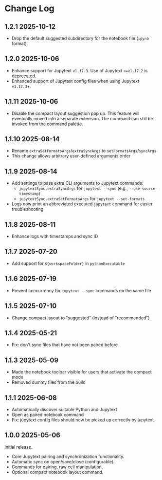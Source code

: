 # Change Log

## 1.2.1 2025-10-12

- Drop the default suggested subdirectory for the notebook file (`ipynb` format).

## 1.2.0 2025-10-06

-   Enhance support for Jupytext `v1.17.3`. Use of Jupytext `<=v1.17.2` is deprecated.
-   Enhanced support of Jupytext config files when using Jupytext `v1.17.3`+.

## 1.1.11 2025-10-06

-   Disable the compact layout suggestion pop up. This feature will eventually moved into a separate extension. The command can still be invoked from the command palette.

## 1.1.10 2025-08-14

-   Rename `extraSetFormatsArgs`/`extraSyncArgs` to `setFormatsArgs`/`syncArgs`
-   This change allows arbitrary user-defined arguments order

## 1.1.9 2025-08-14

-   Add settings to pass extra CLI arguments to Jupytext commands:
    -   `jupytextSync.extraSyncArgs` for `jupytext --sync` (e.g., `--use-source-timestamp`)
    -   `jupytextSync.extraSetFormatsArgs` for `jupytext --set-formats`
-   Logs now print an abbreviated executed `jupytext` command for easier troubleshooting

## 1.1.8 2025-08-11

-   Enhance logs with timestamps and sync ID

## 1.1.7 2025-07-20

-   Add support for `${workspaceFolder}` in `pythonExecutable`

## 1.1.6 2025-07-19

-   Prevent concurrency for `jupytext --sync` commands on the same file

## 1.1.5 2025-07-10

-   Change compact layout to "suggested" (instead of "recommended")

## 1.1.4 2025-05-21

-   Fix: don't sync files that have not been paired before

## 1.1.3 2025-05-09

-   Made the notebook toolbar visible for users that activate the compact mode
-   Removed dummy files from the build

## 1.1.1 2025-06-08

-   Automatically discover suitable Python and Jupytext
-   Open as paired notebook command
-   Fix: jupytext config files should now be picked up correctly by jupytext

## 1.0.0 2025-05-06

Initial release.

-   Core Jupytext pairing and synchronization functionality.
-   Automatic sync on open/save/close (configurable).
-   Commands for pairing, raw cell manipulation.
-   Optional compact notebook layout command.

